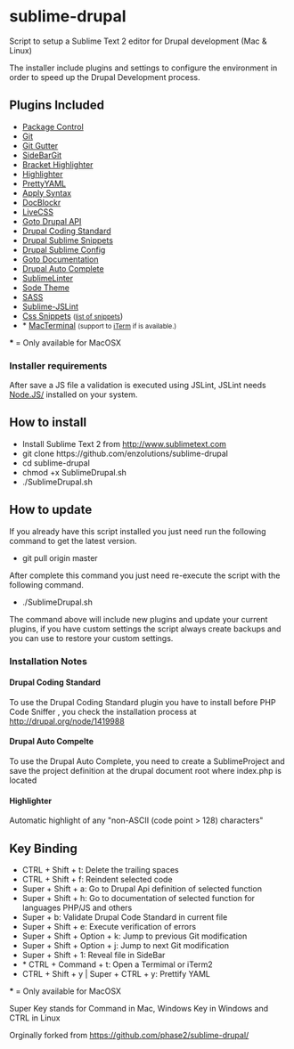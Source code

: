 sublime-drupal
==============

Script to setup a Sublime Text 2 editor for Drupal development (Mac & Linux)

<p>The installer include plugins and settings to configure the environment in order to speed up the Drupal Development process.</p>

<h2>Plugins Included</h2>

<ul>
  <li><a href="https://github.com/wbond/sublime_package_control">Package Control</a></li>
  <li><a href="https://github.com/kemayo/sublime-text-2-git">Git</a></li>
  <li><a href="https://github.com/jisaacks/GitGutter">Git Gutter</a></li>
  <li><a href="https://github.com/SublimeText/SideBarGit">SideBarGit</a></li>
  <li><a href="http://github.com/facelessuser/BracketHighlighter">Bracket Highlighter</a></li>
  <li><a href="https://github.com/bluegray/Highlighter">Highlighter</a></li>
  <li><a href="https://github.com/aukaost/SublimePrettyYAML">PrettyYAML</a></li>
  <li><a href="https://github.com/facelessuser/ApplySyntax">Apply Syntax</a></li>
  <li><a href="https://github.com/spadgos/sublime-jsdocs">DocBlockr</a></li>
  <li><a href="https://github.com/niklas-heer/sublime-css-colors">LiveCSS</a></li>
  <li><a href="http://github.com/BrianGilbert/Sublime-Text-2-Goto-Drupal-API">Goto Drupal API</a></li>
  <li><a href="https://github.com/rypit/DrupalCodingStandard">Drupal Coding Standard</a></li>
  <li><a href="http://github.com/juhasz/drupal_sublime-snippets">Drupal Sublime Snippets</a></li>
  <li><a href="https://github.com/enzolutions/drupal-sublime-config">Drupal Sublime Config</a></li>
  <li><a href="https://github.com/kemayo/sublime-text-2-goto-documentation">Goto Documentation</a></li>
  <li><a href="https://github.com/tanc/st2-drupal-autocomplete">Drupal Auto Complete</a></li>
  <li><a href="https://github.com/SublimeLinter/SublimeLinter">SublimeLinter</a></li>
  <li><a href="https://github.com/buymeasoda/soda-theme/">Sode Theme</a></li>
  <li><a href="https://github.com/nathos/sass-textmate-bundle">SASS</a></li>
  <li><a href="https://github.com/darrenderidder/Sublime-JSLint">Sublime-JSLint</a></li>
  <li><a href="https://github.com/P233/Emmet-Css-Snippets-for-Sublime-Text-2">Css Snippets</a> <small>(<a target='_blank' href="http://peters-playground.com/Emmet-Css-Snippets-for-Sublime-Text-2/">list of snippets</a></small>)</li>
  <li>* <a href="https://github.com/afterdesign/MacTerminal">MacTerminal</a> <small>(support to <a target='_blank' href="http://www.iterm2.com">iTerm</a> if is available.)</small></li>
</ul>

<p><strong> * </strong>= Only available for MacOSX</p>

<h3>Installer requirements</h3>
<p>After save a JS file a validation is executed using JSLint, JSLint needs <a href="http://nodejs.org/">Node.JS/</a> installed on your system.</p>

<h2>How to install</h2>

<ul>
  <li>Install Sublime Text 2 from <a href="http://www.sublimetext.com">http://www.sublimetext.com</a></li>
  <li>git clone https://github.com/enzolutions/sublime-drupal</li>
  <li>cd sublime-drupal</li>
  <li>chmod +x SublimeDrupal.sh</li>
  <li>./SublimeDrupal.sh</li>
</ul>

<h2>How to update</h2>

  <p>If you already have this script installed you just need run the following command to get the latest version.

  <ul>
    <li>git pull origin master</li>
  </ul>

  After complete this command you just need re-execute the script with the following command.

  <ul>
    <li>./SublimeDrupal.sh</li>
  </ul>

  <p>The command above will include new plugins and update your current plugins, if you have custom settings the script always create backups and you can use to restore your custom settings.</p>

<h3>Installation Notes</h3>

<h4>Drupal Coding Standard</h4>
  <p>To use the  Drupal Coding Standard plugin you have to install before PHP Code Sniffer , you check the installation process at <a href="http://drupal.org/node/1419988">http://drupal.org/node/1419988</a></p>

<h4>Drupal Auto Compelte</h4>
  <p>To use the  Drupal Auto Complete, you need to create a SublimeProject and save the project definition at the drupal document root where index.php is located</p>

<h4>Highlighter</h4>
  <p>Automatic highlight of any "non-ASCII (code point > 128) characters"</p>

<h2>Key Binding</h2>

<ul>
  <li>CTRL + Shift + t: Delete the trailing spaces</li>
  <li>CTRL + Shift + f: Reindent selected code</li>
  <li>Super + Shift + a: Go to Drupal Api definition of selected function</li>
  <li>Super + Shift + h: Go to documentation of selected function for languages PHP/JS and others</li>
  <li>Super + b: Validate Drupal Code Standard in current file</li>
  <li>Super + Shift + e: Execute verification of errors</li>
  <li>Super + Shift + Option + k: Jump to previous Git modification</li>
  <li>Super + Shift + Option + j: Jump to next Git modification</li>
  <li>Super + Shift + 1: Reveal file in SideBar</li>
  <li>* CTRL + Command + t: Open a Termimal or iTerm2</li>
  <li>CTRL + Shift + y | Super + CTRL + y: Prettify YAML</li>
</ul>
<p><strong> * </strong>= Only available for MacOSX</p>

<p>Super Key stands for Command in Mac, Windows Key in Windows and CTRL in Linux</p>

<p>Orginally forked from <a href="https://github.com/phase2/sublime-drupal/">https://github.com/phase2/sublime-drupal/</a></p>

